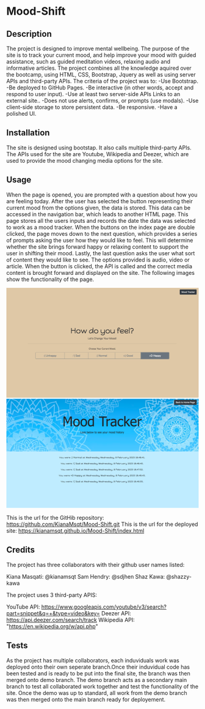 # Mood-Shift
## Description

The project is designed to improve mental wellbeing. The purpose of the site is to track your current mood, and help improve your mood with guided assistance, such as guided meditation videos, relaxing audio and informative articles. The project combines all the knowledge aquired over the bootcamp, using HTML, CSS, Bootstrap, Jquery as well as using server APIs and third-party APIs. The criteria of the project was to:
-Use Bootstrap.
-Be deployed to GitHub Pages.
-Be interactive (in other words, accept and respond to user input).
-Use at least two server-side APIs Links to an external site..
-Does not use alerts, confirms, or prompts (use modals).
-Use client-side storage to store persistent data.
-Be responsive.
-Have a polished UI.

## Installation

The site is designed using bootstap. It also calls multiple third-party APIs. The APIs used for the site are Youtube, Wikipedia and Deezer, which are used to provide the mood changing media options for the site. 

## Usage

When the page is opened, you are prompted with a question about how you are feeling today. After the user has selected the button representing their current mood from the options given, the data is stored. This data can be accessed in the navigation bar, which leads to another HTML page. This page stores all the users inputs and records the date the data was selected to work as a mood tracker. When the buttons on the index page are double clicked, the page moves down to the next question, which provides a series of prompts asking the user how they would like to feel. This will determine whether the site brings forward happy or relaxing content to support the user in shifting their mood. Lastly, the last question asks the user what sort of content they would like to see. The options provided is audio, video or article. When the button is clicked, the API is called and the correct media content is brought forward and displayed on the site. The following images show the functionality of the page. 

![First page](assets/css/mood-shift-1.png)
![Mood Tracker Page](assets/css/moodtracker.png)

This is the url for the GitHib repository: https://github.com/KianaMsqt/Mood-Shift.git
This is the url for the deployed site: https://kianamsqt.github.io/Mood-Shift/index.html 

## Credits

The project has three collaborators with their github user names listed:

Kiana Masqati: @kianamsqt
Sam Hendry: @sdjhen
Shaz Kawa: @shazzy-kawa

The project uses 3 third-party APIS:

YouTube API: https://www.googleapis.com/youtube/v3/search?part=snippet&q=+&type=video&key=
Deezer API: https://api.deezer.com/search/track
Wikipedia API: "https://en.wikipedia.org/w/api.php" 


## Tests

As the project has multiple collaborators, each induviduals work was deployed onto their own seperate branch.Once their induvidual code has been tested and is ready to be put into the final site, the branch was then merged onto demo branch. The demo branch acts as a secondary main branch to test all collaborated work together and test the functionality of the site. Once the demo was up to standard, all work from the demo branch was then merged onto the main branch ready for deployement. 
